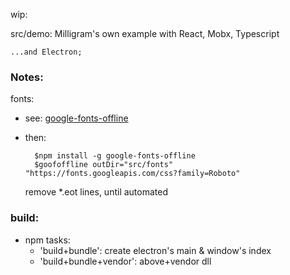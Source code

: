  wip:

 src/demo: Milligram's own example with React, Mobx, Typescript
    
    ...and Electron;

### Notes:

fonts:  
- see: [google-fonts-offline](https://github.com/makovich/google-fonts-offline)  
- then: 

        $npm install -g google-fonts-offline
        $goofoffline outDir="src/fonts" "https://fonts.googleapis.com/css?family=Roboto"

  remove *.eot lines, until automated

### build: 

- npm tasks: 
    - 'build+bundle': create electron's main & window's index
    - 'build+bundle+vendor': above+vendor dll 




